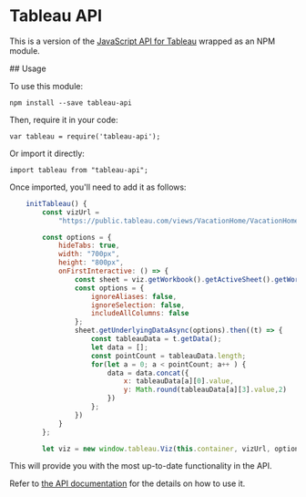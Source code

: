 # Tableau API

This is a version of the
[JavaScript API for Tableau](http://www.tableau.com/new-features/javascript-api)
wrapped as an NPM module.

## Usage

To use this module:

    npm install --save tableau-api

Then, require it in your code:

    var tableau = require('tableau-api');

Or import it directly:

    import tableau from "tableau-api";

Once imported, you'll need to add it as follows:

```javascript
    initTableau() {
        const vizUrl =
            "https://public.tableau.com/views/VacationHome/VacationHome?:embed=y&:display_count=yes";

        const options = {
            hideTabs: true,
            width: "700px",
            height: "800px",
            onFirstInteractive: () => {
                const sheet = viz.getWorkbook().getActiveSheet().getWorksheets().get("Table");
                const options = {
                    ignoreAliases: false,
                    ignoreSelection: false,
                    includeAllColumns: false
                };
                sheet.getUnderlyingDataAsync(options).then((t) => {
                    const tableauData = t.getData();
                    let data = [];
                    const pointCount = tableauData.length;
                    for(let a = 0; a < pointCount; a++ ) {
                        data = data.concat({
                            x: tableauData[a][0].value,
                            y: Math.round(tableauData[a][3].value,2)
                        })
                    };
                })
            }
        };

        let viz = new window.tableau.Viz(this.container, vizUrl, options);
```

This will provide you with the most up-to-date functionality in the API.

Refer to [the API documentation](http://onlinehelp.tableau.com/current/api/js_api/en-us/help.htm)
for the details on how to use it.
